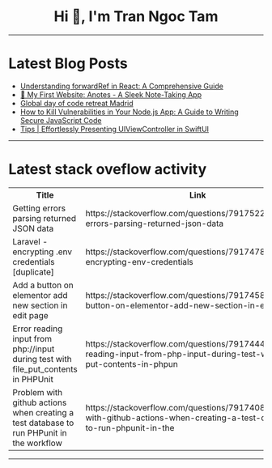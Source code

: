 <h1 align="center">Hi 👋, I'm Tran Ngoc Tam</h1>

---

# Latest Blog Posts 
<!-- BLOG-POST-LIST:START -->
- [Understanding forwardRef in React: A Comprehensive Guide](https://dev.to/ingeniouswebster/understanding-forwardref-in-react-a-comprehensive-guide-4e85)
- [🚀 My First Website: Anotes - A Sleek Note-Taking App](https://dev.to/alexcj10/my-first-website-anotes-a-sleek-note-taking-app-4fgl)
- [Global day of code retreat Madrid](https://dev.to/marabesi/global-day-of-code-retreat-madrid-1305)
- [How to Kill Vulnerabilities in Your Node.js App: A Guide to Writing Secure JavaScript Code](https://dev.to/aivantuquero/how-to-kill-vulnerabilities-in-your-nodejs-app-a-guide-to-writing-secure-javascript-code-2l24)
- [Tips | Effortlessly Presenting UIViewController in SwiftUI](https://dev.to/matsuji/tips-effortlessly-presenting-uiviewcontroller-in-swiftui-4mea)
<!-- BLOG-POST-LIST:END -->

---

# Latest stack oveflow activity
<table>
  <tr><th>Title</th><th>Link</th></tr>
  <!-- STACKOVERFLOW:START --><tr><td>Getting errors parsing returned JSON data</td><td>https://stackoverflow.com/questions/79175228/getting-errors-parsing-returned-json-data</td></tr><tr><td>Laravel - encrypting .env credentials [duplicate]</td><td>https://stackoverflow.com/questions/79174783/laravel-encrypting-env-credentials</td></tr><tr><td>Add a button on elementor add new section in edit page</td><td>https://stackoverflow.com/questions/79174588/add-a-button-on-elementor-add-new-section-in-edit-page</td></tr><tr><td>Error reading input from php://input during test with file_put_contents in PHPUnit</td><td>https://stackoverflow.com/questions/79174447/error-reading-input-from-php-input-during-test-with-file-put-contents-in-phpun</td></tr><tr><td>Problem with github actions when creating a test database to run PHPunit in the workflow</td><td>https://stackoverflow.com/questions/79174089/problem-with-github-actions-when-creating-a-test-database-to-run-phpunit-in-the</td></tr><!-- STACKOVERFLOW:END -->
</table>

---


